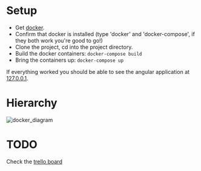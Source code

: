 # Setup
     
* Get [docker](https://www.docker.com/products/overview).
* Confirm that docker is installed (type 'docker' and 'docker-compose', if they both work you're good to go!)
* Clone the project, cd into the project directory.
* Build the docker containers:
```docker-compose build```
* Bring the containers up:
```docker-compose up```

If everything worked you should be able to see the angular application at [127.0.0.1](http://127.0.0.1).

# Hierarchy
![docker_diagram](jhnoor.github.com/fg/DOCS/docker_diagram.png)


# TODO

Check the [trello board](https://trello.com/b/tbU3wIZc/fg-3-0)